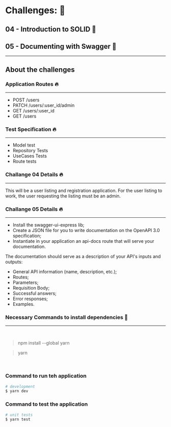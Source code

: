 # Challenges: 📌
## 04 - Introduction to SOLID 🚀
## 05 - Documenting with Swagger 🚀
---

## About the challenges

### Application Routes 🔥
---

* POST /users
* PATCH /users/:user_id/admin
* GET /users/:user_id
* GET /users

### Test Specification 🔥
---

* Model test
* Repository Tests
* UseCases Tests
* Route tests

### Challange 04 Details 🔥
---

This will be a user listing and registration application. For the user listing to work, the user requesting the listing must be an admin.

### Challange 05 Details 🔥
---

* Install the swagger-ui-express lib;
* Create a JSON file for you to write documentation on the OpenAPI 3.0 specification;
* Instantiate in your application an api-docs route that will serve your
documentation.

The documentation should serve as a description of your API's inputs and outputs:

* General API information (name, description, etc.);
* Routes;
* Parameters;
* Requisition Body;
* Successful answers;
* Error responses;
* Examples.

### Necessary Commands to install dependencies 📌
---

<br>

> npm install --global yarn

> yarn


<br>

### Command to run teh application

```bash
# development
$ yarn dev
```

### Command to test the application

```bash
# unit tests
$ yarn test